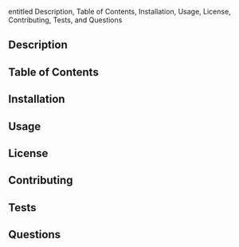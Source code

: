  entitled Description, Table of Contents, Installation, Usage, License, Contributing, Tests, and Questions

 ## Description

## Table of Contents

## Installation

## Usage

## License

## Contributing

## Tests

## Questions